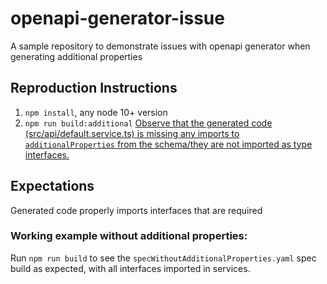 # openapi-generator-issue
A sample repository to demonstrate issues with openapi generator when generating additional properties

## Reproduction Instructions

1. `npm install`, any node 10+ version
1. `npm run build:additional` [Observe that the generated code (src/api/default.service.ts) is missing any imports to `additionalProperties` from the schema/they are not imported as type interfaces.](https://github.com/ltomes/openapi-generator-issue/blob/master/src/api/default.service.ts#L57)

## Expectations
Generated code properly imports interfaces that are required

### Working example without additional properties:
Run `npm run build` to see the `specWithoutAdditionalProperties.yaml` spec build as expected, with all interfaces imported in services.
